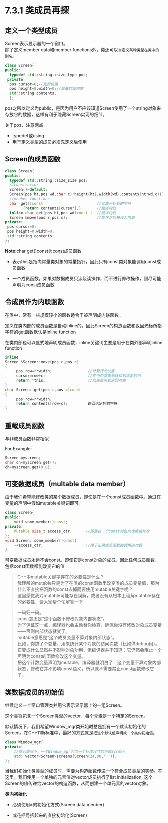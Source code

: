 # 7.3.1 类成员再探

## 定义一个类型成员

Screen表示显示器的一个窗口。<br>
除了定义member data和member functions外，类还可以`自定义某种类型在类中的别名`。<br>
```cpp
class Screen{
public:
  typedef std::string::size_type pos;
 private:
  pos cursor=0;//光标位置
  pos height=0,width=0;//屏幕的高和宽
  std::string contents;
  };
  ```
 pos之所以定义为public，是因为用户不应该知道Screen使用了一个string对象来存放它的数据，这样有利于隐藏Screen实现的细节。
 
 关于pos，注意两点
 * typedef或using
 * 用于定义类型的成员必须先定义后使用
 
 ## Screen的成员函数
 ```cpp
 class Screen{
 public:
   typedef std::string::size_size pos;
   //constructor
   Screen()=default;
   Screen(pos ht,pos wd,char c):height(ht),width(wd),contents(ht*wd,c){}
   //menber functions
   char get()const                        //读取光标处的字符
         {return contents[cursor];}       //隐式内联
   inline char get(pos ht,pos wd)const ;  //显式内联
   Screen &move(pos r,pos c);             //能在之后被设为内联
 private:
  pos cursor=0;
  pos height=0,width=0;
  std::string contents;
 };
 ```
 **Note**:char get()const为const成员函数
 
 * 表示this是指向常量类对象的常量指针，因此只有const类对象能调用const成员函数
 
 * 一个成员函数，如果对数据成员只涉及读操作，而不进行修改操作，则尽可能声明为const成员函数
 
 ## 令成员作为内联函数
 
 在类中，常有一些规模较小的函数适合于被声明成内联函数。<br>
 
 定义在类内部的成员函数是自动inline的，因此Screen的构造函数和返回光标所指字符的get函数默认是inline function
 
 在类内部也可以显式地声明成员函数，inline关键词主要是用于在类外部声明inline function
 
 ```cpp
 inline
 Screen &Screen::move(pos r,pos c)
 {
      pos row=r*width;                //计算行的位置
      cursor=row+c;                   //在行内将光标移动到指定的列
      return *this;                   //以左值形式返回对象
 }
 char Screen::get(pos r,pos c)const
 {
      pos row=r*width;
      return contents[row+c];         返回给定列的字符
 }
 ```
 
## 重载成员函数

与非成员函数非常相似

For Example:
```cpp
Screen myscreen;
char ch=myscreen.get();
ch=myscreen.get(0,0);
```

## 可变数据成员（multable data member）

由于我们希望能修改类的某个数据成员，即使是在一个const成员函数中。通过在变量的声明中假如mutable关键词即可。
```cpp
class Screen{
public:
    void some_member()const;      
private:
    mutable size_t access_ctr;      //即使在一个const对象内也能被修改
};
void Screen::some_member()const{
    ++access_ctr;                   //用于记录成员函数被调用的次数
}
```
可变数据成员永远不会const。即使它是const对象的成员。因此任何成员函数，包括const函数都能改变它的值

>C++中mutable关键字存在的必要性是什么？<br>
我理解的mutable只是为了在类的const函数里改变类的成员变量值，那为什么不直接把函数的const去掉而要使用mutable关键字呢？<br>
这里感觉我对mutable可能存在误解，或者没有从根本上理解mutable存在的必要性，请大家帮个忙解答一下<br>

>一码归一码。<br>
const意思是“这个函数不修改对象内部状态”。<br>
为了保证这一点，编译器也会主动替你检查，确保你没有修改对象成员变量——否则内部状态就变了。<br>
mutable意思是“这个成员变量不算对象内部状态”。<br>
比如，你搞了个变量，用来统计某个对象的访问次数（比如供debug用）。
它变成什么显然并不影响对象功用，但编译器并不知道：它仍然会阻止一个声明为const的函数修改这个变量。<br>
把这个计数变量声明为mutable，编译器就明白了：这个变量不算对象内部状态，修改它并不影响const语义，所以就不需要禁止const函数修改它了。<br>

## 类数据成员的初始值

继续定义一个窗口管理类并用它表示显示器上的一组Screen。

这个类将包含一个Screen类型的vector，每个元素是一个特定的Screen。

默认情况下，我们希望Window_mgr类开始时总是拥有一个默认初始化的Screen。在C++11新标准中，最好的方式就是`把这个默认值声明成一个类内初始值`。

```cpp
class Window_mgr{
private:
    //默认情况下，一个Window_mgr包含一个标准尺寸的空白Screen
    std::vector<Screen>screens{Screen(24,80,' ')};
};
```
当我们初始化类类型的成员时，需要为构造函数传递一个符合成员类型的实参。在这里，我们使用一个单独的元素值对vector成员执行了list initialization,
这个Screen的值传递给vector<Screen>的构造函数，从而创建一个单元素的vector对象。

**类内初始化**

* 必须使用=的初始化方式(Screen data menber)

* 或花括号括起来的直接初始化(Screen)

